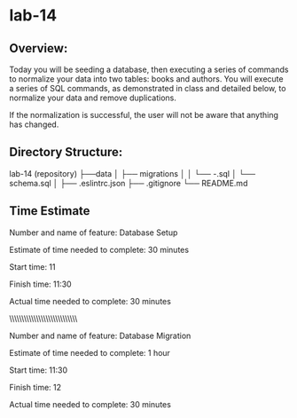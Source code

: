 # lab-14

## Overview:

Today you will be seeding a database, then executing a series of commands to normalize your data into two tables: books and authors. You will execute a series of SQL commands, as demonstrated in class and detailed below, to normalize your data and remove duplications.

If the normalization is successful, the user will not be aware that anything has changed.

## Directory Structure:

lab-14 (repository)
├──data
│  ├── migrations
│  │   └── <timestamp>-<description>.sql
│  └── schema.sql
│
├── .eslintrc.json
├── .gitignore
└── README.md


## Time Estimate

Number and name of feature: Database Setup

Estimate of time needed to complete: 30 minutes

Start time: 11

Finish time: 11:30

Actual time needed to complete: 30 minutes

\\\\\\\\\\\\\\\\\\\\\\\\\\\\\\\\\\\\\\\\\\\\\\\\\\\\\\\

Number and name of feature: Database Migration

Estimate of time needed to complete: 1 hour

Start time: 11:30

Finish time: 12

Actual time needed to complete:  30 minutes